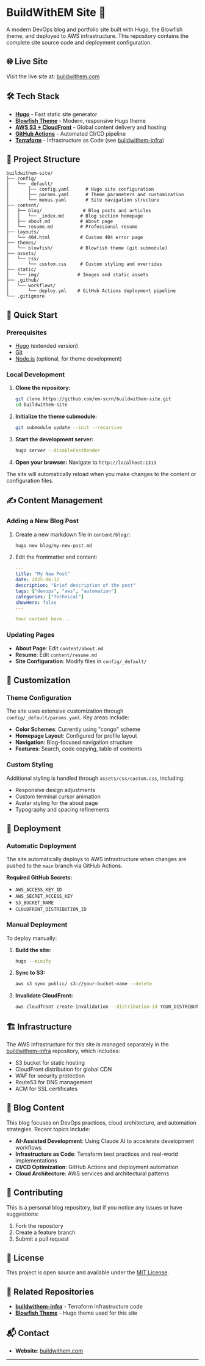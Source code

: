 # BuildWithEM Site 🚀

A modern DevOps blog and portfolio site built with Hugo, the Blowfish theme, and deployed to AWS infrastructure. This repository contains the complete site source code and deployment configuration.

## 🌐 Live Site
Visit the live site at: [buildwithem.com](https://buildwithem.com)

## 🛠️ Tech Stack

- **[Hugo](https://gohugo.io/)** - Fast static site generator
- **[Blowfish Theme](https://blowfish.page/)** - Modern, responsive Hugo theme
- **[AWS S3 + CloudFront](https://aws.amazon.com/)** - Global content delivery and hosting
- **[GitHub Actions](https://github.com/features/actions)** - Automated CI/CD pipeline
- **[Terraform](https://www.terraform.io/)** - Infrastructure as Code (see [buildwithem-infra](https://github.com/em-scrn/buildwithem-infra))

## 📁 Project Structure

```
buildwithem-site/
├── config/
│   └── _default/
│       ├── config.yaml      # Hugo site configuration
│       ├── params.yaml      # Theme parameters and customization
│       └── menus.yaml       # Site navigation structure
├── content/
│   ├── blog/               # Blog posts and articles
│   │   └── _index.md      # Blog section homepage
│   ├── about.md           # About page
│   └── resume.md          # Professional resume
├── layouts/
│   └── 404.html           # Custom 404 error page
├── themes/
│   └── blowfish/          # Blowfish theme (git submodule)
├── assets/
│   └── css/
│       └── custom.css     # Custom styling and overrides
├── static/
│   └── img/              # Images and static assets
├── .github/
│   └── workflows/
│       └── deploy.yml    # GitHub Actions deployment pipeline
└── .gitignore
```

## 🚀 Quick Start

### Prerequisites
- [Hugo](https://gohugo.io/installation/) (extended version)
- [Git](https://git-scm.com/)
- [Node.js](https://nodejs.org/) (optional, for theme development)

### Local Development

1. **Clone the repository:**
   ```bash
   git clone https://github.com/em-scrn/buildwithem-site.git
   cd buildwithem-site
   ```

2. **Initialize the theme submodule:**
   ```bash
   git submodule update --init --recursive
   ```

3. **Start the development server:**
   ```bash
   hugo server --disableFastRender
   ```

4. **Open your browser:**
   Navigate to `http://localhost:1313`

The site will automatically reload when you make changes to the content or configuration files.

## ✍️ Content Management

### Adding a New Blog Post

1. Create a new markdown file in `content/blog/`:
   ```bash
   hugo new blog/my-new-post.md
   ```

2. Edit the frontmatter and content:
   ```yaml
   ---
   title: "My New Post"
   date: 2025-06-12
   description: "Brief description of the post"
   tags: ["devops", "aws", "automation"]
   categories: ["Technical"]
   showHero: false
   ---
   
   Your content here...
   ```

### Updating Pages

- **About Page**: Edit `content/about.md`
- **Resume**: Edit `content/resume.md`
- **Site Configuration**: Modify files in `config/_default/`

## 🎨 Customization

### Theme Configuration
The site uses extensive customization through `config/_default/params.yaml`. Key areas include:

- **Color Schemes**: Currently using "congo" scheme
- **Homepage Layout**: Configured for profile layout
- **Navigation**: Blog-focused navigation structure
- **Features**: Search, code copying, table of contents

### Custom Styling
Additional styling is handled through `assets/css/custom.css`, including:

- Responsive design adjustments
- Custom terminal cursor animation
- Avatar styling for the about page
- Typography and spacing refinements

## 🚀 Deployment

### Automatic Deployment
The site automatically deploys to AWS infrastructure when changes are pushed to the `main` branch via GitHub Actions.

**Required GitHub Secrets:**
- `AWS_ACCESS_KEY_ID`
- `AWS_SECRET_ACCESS_KEY`
- `S3_BUCKET_NAME`
- `CLOUDFRONT_DISTRIBUTION_ID`

### Manual Deployment
To deploy manually:

1. **Build the site:**
   ```bash
   hugo --minify
   ```

2. **Sync to S3:**
   ```bash
   aws s3 sync public/ s3://your-bucket-name --delete
   ```

3. **Invalidate CloudFront:**
   ```bash
   aws cloudfront create-invalidation --distribution-id YOUR_DISTRIBUTION_ID --paths "/*"
   ```

## 🏗️ Infrastructure

The AWS infrastructure for this site is managed separately in the [buildwithem-infra](https://github.com/em-scrn/buildwithem-infra) repository, which includes:

- S3 bucket for static hosting
- CloudFront distribution for global CDN
- WAF for security protection
- Route53 for DNS management
- ACM for SSL certificates

## 📝 Blog Content

This blog focuses on DevOps practices, cloud architecture, and automation strategies. Recent topics include:

- **AI-Assisted Development**: Using Claude AI to accelerate development workflows
- **Infrastructure as Code**: Terraform best practices and real-world implementations
- **CI/CD Optimization**: GitHub Actions and deployment automation
- **Cloud Architecture**: AWS services and architectural patterns

## 🤝 Contributing

This is a personal blog repository, but if you notice any issues or have suggestions:

1. Fork the repository
2. Create a feature branch
3. Submit a pull request

## 📄 License

This project is open source and available under the [MIT License](LICENSE).

## 🔗 Related Repositories

- **[buildwithem-infra](https://github.com/em-scrn/buildwithem-infra)** - Terraform infrastructure code
- **[Blowfish Theme](https://github.com/nunocoracao/blowfish)** - Hugo theme used for this site

## 📬 Contact

- **Website**: [buildwithem.com](https://buildwithem.com)

---
